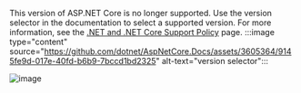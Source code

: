 This version of ASP.NET Core is no longer supported. Use the version selector in the documentation to select a supported version. For more information, see the [.NET and .NET Core Support Policy](https://dotnet.microsoft.com/platform/support/policy/dotnet-core) page.
:::image type="content" source="https://github.com/dotnet/AspNetCore.Docs/assets/3605364/9145fe9d-017e-40fd-b6b9-7bccd1bd2325" alt-text="version selector":::

![image](https://github.com/dotnet/AspNetCore.Docs/assets/3605364/9145fe9d-017e-40fd-b6b9-7bccd1bd2325)
